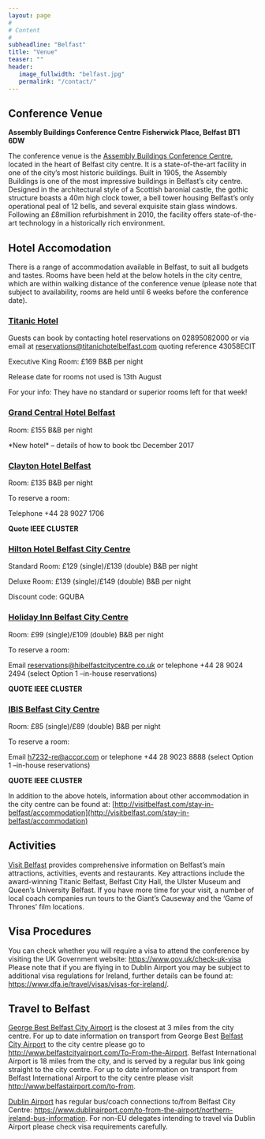 ```yaml
---
layout: page
#
# Content
#
subheadline: "Belfast"
title: "Venue"
teaser: ""
header:
   image_fullwidth: "belfast.jpg"
   permalink: "/contact/"
---
```


## Conference Venue
**Assembly Buildings Conference Centre Fisherwick Place, Belfast BT1 6DW** 

The conference venue is the [Assembly Buildings Conference
Centre](http://www.assemblybuildings.co.uk/), located in the heart of Belfast
city centre.  It is a state-of-the-art facility in one of the city’s most
historic buildings.  Built in 1905, the Assembly Buildings is one of the most
impressive buildings in Belfast’s city centre.  Designed in the architectural
style of a Scottish baronial castle, the gothic structure boasts a 40m high
clock tower, a bell tower housing Belfast’s only operational peal of 12 bells,
and several exquisite stain glass windows.  Following an £8million
refurbishment in 2010, the facility offers state-of-the-art technology in a
historically rich environment.

## Hotel Accomodation

There is a range of accommodation available in Belfast, to suit all budgets and
tastes.  Rooms have been held at the below hotels in the city centre, which are
within walking distance of the conference venue (please note that subject to
availability, rooms are held until 6 weeks before the conference date).

### [Titanic Hotel](https://www.titanichotelbelfast.com/)
Guests can book by contacting hotel reservations on 02895082000 or via email at reservations@titanichotelbelfast.com quoting reference 43058ECIT

Executive King Room: £169 B&B per night

Release date for rooms not used is 13th August

For your info: They have no standard or superior rooms left for that week!

### [Grand Central Hotel Belfast](http://www.hastingshotels.com/grand-central/)
Room: £155 B&B per night

\*New hotel\* – details of how to book tbc December 2017

### [Clayton Hotel Belfast](http://www.claytonhotelbelfast.com)

Room: £135 B&B per night

To reserve a room:

Telephone +44 28 9027 1706

**Quote IEEE CLUSTER**

### [Hilton Hotel Belfast City Centre](http://www3.hilton.com/en/hotels/united-kingdom/hilton-belfast-BFSHITW/index.html)
Standard Room: £129 (single)/£139 (double) B&B per night

Deluxe Room: £139 (single)/£149 (double) B&B per night

Discount code: GQUBA

### [Holiday Inn Belfast City Centre](https://www.ihg.com/holidayinn/hotels/gb/en/belfast/bfsas/hoteldetail)
Room: £99 (single)/£109 (double) B&B per night

To reserve a room:

Email [reservations@hibelfastcitycentre.co.uk](mailto:reservations@hibelfastcitycentre.co.uk)  or telephone +44 28 9024 2494 (select Option 1 –in-house reservations)

**QUOTE IEEE CLUSTER**

### [IBIS Belfast City Centre](http://www.ibisbelfastcity.com/)
Room: £85 (single)/£89 (double) B&B per night

To reserve a room:

Email [h7232-re@accor.com](mailto:h7232-re@accor.com) or telephone +44 28 9023 8888 (select Option 1 –in-house reservations)

**QUOTE IEEE CLUSTER**

In addition to the above hotels, information about other accommodation in the city centre can be found at: [http://visitbelfast.com/stay-in-belfast/accommodation](http://visitbelfast.com/stay-in-belfast/accommodation)

## Activities 
[Visit Belfast](http://visitbelfast.com/) provides comprehensive information on Belfast’s main
attractions, activities, events and restaurants. Key attractions include the
award-winning Titanic Belfast, Belfast City Hall, the Ulster Museum and Queen’s
University Belfast.  If you have more time for your visit, a number of local
coach companies run tours to the Giant’s Causeway and the ‘Game of Thrones’
film locations.

## Visa Procedures 
You can check whether you will require a visa to attend the
conference by visiting the UK Government website:
<https://www.gov.uk/check-uk-visa> Please note that if you are flying in to
Dublin Airport you may be subject to additional visa regulations for Ireland,
further details can be found at:
<https://www.dfa.ie/travel/visas/visas-for-ireland/>.

## Travel to Belfast 
[George Best Belfast City Airport](http://www.belfastcityairport.com/) is the closest at 3 miles
from the city centre. For up to date information on transport from George Best
[Belfast City Airport](https://www.belfastairport.com/) to the city centre please go to
<http://www.belfastcityairport.com/To-From-the-Airport>.  Belfast International
Airport is 18 miles from the city, and is served by a regular bus link going
straight to the city centre. For up to date information on transport from
Belfast International Airport to the city centre please visit
<http://www.belfastairport.com/to-from>.

[Dublin Airport](https://www.dublinairport.com/) has regular bus/coach
connections to/from Belfast City Centre:
<https://www.dublinairport.com/to-from-the-airport/northern-ireland-bus-information>.
For non-EU delegates intending to travel via Dublin Airport please check visa
requirements carefully. 

